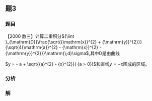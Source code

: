 ## 题3
### 题目
【2000 数三】计算二重积分${\iint }_{\mathrm{D}}\frac{\sqrt{{\mathrm{x}}^{2} + {\mathrm{y}}^{2}}}{\sqrt{4{\mathrm{a}}^{2} - {\mathrm{x}}^{2} - {\mathrm{y}}^{2}}}\mathrm{\;d}\sigma$,其中$\mathrm{D}$是由曲线

$y =  - a + \sqrt{{a}^{2} - {x}^{2}}( {a > 0})$和直线$y =  - x$围成的区域。
### 分析

### 解